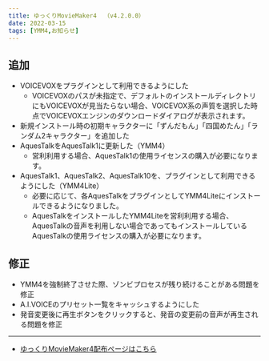```yaml
---
title: ゆっくりMovieMaker4  （v4.2.0.0）
date: 2022-03-15
tags: [YMM4,お知らせ]
---
```

## 追加
- VOICEVOXをプラグインとして利用できるようにした
  - VOICEVOXのパスが未指定で、デフォルトのインストールディレクトリにもVOICEVOXが見当たらない場合、VOICEVOX系の声質を選択した時点でVOICEVOXエンジンのダウンロードダイアログが表示されます。
- 新規インストール時の初期キャラクターに「ずんだもん」「四国めたん」「ランダム2キャラクター」を追加した
- AquesTalkをAquesTalk1に更新した（YMM4）
  - 営利利用する場合、AquesTalk1の使用ライセンスの購入が必要になります。
- AquesTalk1、AquesTalk2、AquesTalk10を、プラグインとして利用できるようにした（YMM4Lite）
  - 必要に応じて、各AquesTalkをプラグインとしてYMM4Liteにインストールできるようになりました。
  - AquesTalkをインストールしたYMM4Liteを営利利用する場合、AquesTalkの音声を利用しない場合であってもインストールしているAquesTalkの使用ライセンスの購入が必要になります。
## 修正
- YMM4を強制終了させた際、ゾンビプロセスが残り続けることがある問題を修正
- A.I.VOICEのプリセット一覧をキャッシュするようにした
- 発音変更後に再生ボタンをクリックすると、発音の変更前の音声が再生される問題を修正

---

- [ゆっくりMovieMaker4配布ページはこちら](../index.md)